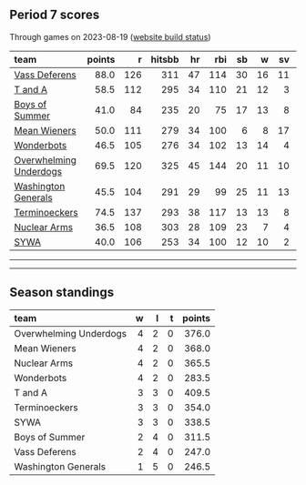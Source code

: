 

## Period 7 scores

Through games on 2023-08-19 ([website build status](https://github.com/brian-bot/pl-site/actions))


|team                   | points|   r| hitsbb| hr| rbi| sb|  w| sv|  so|   era|  whip|
|:----------------------|------:|---:|------:|--:|---:|--:|--:|--:|---:|-----:|-----:|
|[Vass Deferens](./vassdeferens)|   88.0| 126|    311| 47| 114| 30| 16| 11| 156| 3.543| 1.127|
|[T and A](./tanda)     |   58.5| 112|    295| 34| 110| 21| 12|  3| 178| 3.938| 1.329|
|[Boys of Summer](./boysofsummer)|   41.0|  84|    235| 20|  75| 17| 13|  8| 195| 4.491| 1.285|
|[Mean Wieners](./meanwieners)|   50.0| 111|    279| 34| 100|  6|  8| 17| 151| 3.960| 1.193|
|[Wonderbots](./wonderbots)|   46.5| 105|    276| 34| 102| 13| 14|  4| 186| 4.773| 1.326|
|[Overwhelming Underdogs](./overwhelmingunderdogs)|   69.5| 120|    325| 45| 144| 20| 11| 10| 146| 3.857| 1.308|
|[Washington Generals](./washingtongenerals)|   45.5| 104|    291| 29|  99| 25| 11| 13| 132| 4.457| 1.292|
|[Terminoeckers](./terminoeckers)|   74.5| 137|    293| 38| 117| 13| 13|  8| 158| 3.204| 1.167|
|[Nuclear Arms](./nucleararms)|   36.5| 108|    303| 28| 109| 23|  7|  4| 118| 5.248| 1.454|
|[SYWA](./sywa)         |   40.0| 106|    253| 34| 100| 12| 10|  2| 176| 4.207| 1.207|

* * *
* * *

## Season standings


|team                   |  w|  l|  t| points|
|:----------------------|--:|--:|--:|------:|
|Overwhelming Underdogs |  4|  2|  0|  376.0|
|Mean Wieners           |  4|  2|  0|  368.0|
|Nuclear Arms           |  4|  2|  0|  365.5|
|Wonderbots             |  4|  2|  0|  283.5|
|T and A                |  3|  3|  0|  409.5|
|Terminoeckers          |  3|  3|  0|  354.0|
|SYWA                   |  3|  3|  0|  338.5|
|Boys of Summer         |  2|  4|  0|  311.5|
|Vass Deferens          |  2|  4|  0|  247.0|
|Washington Generals    |  1|  5|  0|  246.5|


